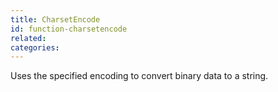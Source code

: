 ```yaml
---
title: CharsetEncode
id: function-charsetencode
related:
categories:
---
```


Uses the specified encoding to convert binary data to a string.